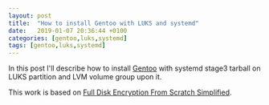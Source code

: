 ```yaml
---
layout: post
title:  "How to install Gentoo with LUKS and systemd"
date:   2019-01-07 20:36:44 +0100
categories: [gentoo,luks,systemd]
tags: [gentoo,luks,systemd]
---
```

In this post I'll describe how to install [Gentoo](https://gentoo.org/) with systemd stage3 tarball on LUKS partition and LVM volume  group upon it.

This work is based on [Full Disk Encryption From Scratch Simplified](https://wiki.gentoo.org/wiki/Full_Disk_Encryption_From_Scratch_Simplified).


